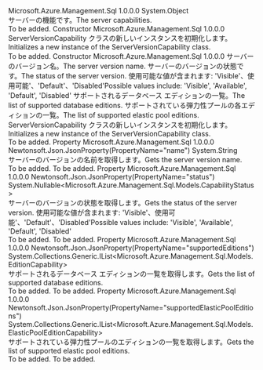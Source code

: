 <Type Name="ServerVersionCapability" FullName="Microsoft.Azure.Management.Sql.Models.ServerVersionCapability">
  <TypeSignature Language="C#" Value="public class ServerVersionCapability" />
  <TypeSignature Language="ILAsm" Value=".class public auto ansi beforefieldinit ServerVersionCapability extends System.Object" />
  <TypeSignature Language="DocId" Value="T:Microsoft.Azure.Management.Sql.Models.ServerVersionCapability" />
  <TypeSignature Language="VB.NET" Value="Public Class ServerVersionCapability" />
  <TypeSignature Language="F#" Value="type ServerVersionCapability = class" />
  <AssemblyInfo>
    <AssemblyName>Microsoft.Azure.Management.Sql</AssemblyName>
    <AssemblyVersion>1.0.0.0</AssemblyVersion>
  </AssemblyInfo>
  <Base>
    <BaseTypeName>System.Object</BaseTypeName>
  </Base>
  <Interfaces />
  <Docs>
    <summary>
            <span data-ttu-id="eac31-101">サーバーの機能です。</span><span class="sxs-lookup"><span data-stu-id="eac31-101">The server capabilities.</span></span>
            </summary>
    <remarks>To be added.</remarks>
  </Docs>
  <Members>
    <Member MemberName=".ctor">
      <MemberSignature Language="C#" Value="public ServerVersionCapability ();" />
      <MemberSignature Language="ILAsm" Value=".method public hidebysig specialname rtspecialname instance void .ctor() cil managed" />
      <MemberSignature Language="DocId" Value="M:Microsoft.Azure.Management.Sql.Models.ServerVersionCapability.#ctor" />
      <MemberSignature Language="VB.NET" Value="Public Sub New ()" />
      <MemberType>Constructor</MemberType>
      <AssemblyInfo>
        <AssemblyName>Microsoft.Azure.Management.Sql</AssemblyName>
        <AssemblyVersion>1.0.0.0</AssemblyVersion>
      </AssemblyInfo>
      <Parameters />
      <Docs>
        <summary>
            <span data-ttu-id="eac31-102">ServerVersionCapability クラスの新しいインスタンスを初期化します。</span><span class="sxs-lookup"><span data-stu-id="eac31-102">Initializes a new instance of the ServerVersionCapability class.</span></span>
            </summary>
        <remarks>To be added.</remarks>
      </Docs>
    </Member>
    <Member MemberName=".ctor">
      <MemberSignature Language="C#" Value="public ServerVersionCapability (string name = null, Nullable&lt;Microsoft.Azure.Management.Sql.Models.CapabilityStatus&gt; status = null, System.Collections.Generic.IList&lt;Microsoft.Azure.Management.Sql.Models.EditionCapability&gt; supportedEditions = null, System.Collections.Generic.IList&lt;Microsoft.Azure.Management.Sql.Models.ElasticPoolEditionCapability&gt; supportedElasticPoolEditions = null);" />
      <MemberSignature Language="ILAsm" Value=".method public hidebysig specialname rtspecialname instance void .ctor(string name, valuetype System.Nullable`1&lt;valuetype Microsoft.Azure.Management.Sql.Models.CapabilityStatus&gt; status, class System.Collections.Generic.IList`1&lt;class Microsoft.Azure.Management.Sql.Models.EditionCapability&gt; supportedEditions, class System.Collections.Generic.IList`1&lt;class Microsoft.Azure.Management.Sql.Models.ElasticPoolEditionCapability&gt; supportedElasticPoolEditions) cil managed" />
      <MemberSignature Language="DocId" Value="M:Microsoft.Azure.Management.Sql.Models.ServerVersionCapability.#ctor(System.String,System.Nullable{Microsoft.Azure.Management.Sql.Models.CapabilityStatus},System.Collections.Generic.IList{Microsoft.Azure.Management.Sql.Models.EditionCapability},System.Collections.Generic.IList{Microsoft.Azure.Management.Sql.Models.ElasticPoolEditionCapability})" />
      <MemberSignature Language="VB.NET" Value="Public Sub New (Optional name As String = null, Optional status As Nullable(Of CapabilityStatus) = null, Optional supportedEditions As IList(Of EditionCapability) = null, Optional supportedElasticPoolEditions As IList(Of ElasticPoolEditionCapability) = null)" />
      <MemberSignature Language="F#" Value="new Microsoft.Azure.Management.Sql.Models.ServerVersionCapability : string * Nullable&lt;Microsoft.Azure.Management.Sql.Models.CapabilityStatus&gt; * System.Collections.Generic.IList&lt;Microsoft.Azure.Management.Sql.Models.EditionCapability&gt; * System.Collections.Generic.IList&lt;Microsoft.Azure.Management.Sql.Models.ElasticPoolEditionCapability&gt; -&gt; Microsoft.Azure.Management.Sql.Models.ServerVersionCapability" Usage="new Microsoft.Azure.Management.Sql.Models.ServerVersionCapability (name, status, supportedEditions, supportedElasticPoolEditions)" />
      <MemberType>Constructor</MemberType>
      <AssemblyInfo>
        <AssemblyName>Microsoft.Azure.Management.Sql</AssemblyName>
        <AssemblyVersion>1.0.0.0</AssemblyVersion>
      </AssemblyInfo>
      <Parameters>
        <Parameter Name="name" Type="System.String" />
        <Parameter Name="status" Type="System.Nullable&lt;Microsoft.Azure.Management.Sql.Models.CapabilityStatus&gt;" />
        <Parameter Name="supportedEditions" Type="System.Collections.Generic.IList&lt;Microsoft.Azure.Management.Sql.Models.EditionCapability&gt;" />
        <Parameter Name="supportedElasticPoolEditions" Type="System.Collections.Generic.IList&lt;Microsoft.Azure.Management.Sql.Models.ElasticPoolEditionCapability&gt;" />
      </Parameters>
      <Docs>
        <param name="name"><span data-ttu-id="eac31-103">サーバーのバージョン名。</span><span class="sxs-lookup"><span data-stu-id="eac31-103">The server version name.</span></span></param>
        <param name="status"><span data-ttu-id="eac31-104">サーバーのバージョンの状態です。</span><span class="sxs-lookup"><span data-stu-id="eac31-104">The status of the server version.</span></span> <span data-ttu-id="eac31-105">使用可能な値が含まれます: 'Visible'、使用可能'、'Default'、'Disabled'</span><span class="sxs-lookup"><span data-stu-id="eac31-105">Possible values include: 'Visible', 'Available', 'Default', 'Disabled'</span></span></param>
        <param name="supportedEditions"><span data-ttu-id="eac31-106">サポートされるデータベース エディションの一覧。</span><span class="sxs-lookup"><span data-stu-id="eac31-106">The list of supported database editions.</span></span></param>
        <param name="supportedElasticPoolEditions"><span data-ttu-id="eac31-107">サポートされている弾力性プールの各エディションの一覧。</span><span class="sxs-lookup"><span data-stu-id="eac31-107">The list of supported elastic pool editions.</span></span></param>
        <summary>
            <span data-ttu-id="eac31-108">ServerVersionCapability クラスの新しいインスタンスを初期化します。</span><span class="sxs-lookup"><span data-stu-id="eac31-108">Initializes a new instance of the ServerVersionCapability class.</span></span>
            </summary>
        <remarks>To be added.</remarks>
      </Docs>
    </Member>
    <Member MemberName="Name">
      <MemberSignature Language="C#" Value="public string Name { get; }" />
      <MemberSignature Language="ILAsm" Value=".property instance string Name" />
      <MemberSignature Language="DocId" Value="P:Microsoft.Azure.Management.Sql.Models.ServerVersionCapability.Name" />
      <MemberSignature Language="VB.NET" Value="Public ReadOnly Property Name As String" />
      <MemberSignature Language="F#" Value="member this.Name : string" Usage="Microsoft.Azure.Management.Sql.Models.ServerVersionCapability.Name" />
      <MemberType>Property</MemberType>
      <AssemblyInfo>
        <AssemblyName>Microsoft.Azure.Management.Sql</AssemblyName>
        <AssemblyVersion>1.0.0.0</AssemblyVersion>
      </AssemblyInfo>
      <Attributes>
        <Attribute>
          <AttributeName>Newtonsoft.Json.JsonProperty(PropertyName="name")</AttributeName>
        </Attribute>
      </Attributes>
      <ReturnValue>
        <ReturnType>System.String</ReturnType>
      </ReturnValue>
      <Docs>
        <summary>
            <span data-ttu-id="eac31-109">サーバーのバージョンの名前を取得します。</span><span class="sxs-lookup"><span data-stu-id="eac31-109">Gets the server version name.</span></span>
            </summary>
        <value>To be added.</value>
        <remarks>To be added.</remarks>
      </Docs>
    </Member>
    <Member MemberName="Status">
      <MemberSignature Language="C#" Value="public Nullable&lt;Microsoft.Azure.Management.Sql.Models.CapabilityStatus&gt; Status { get; }" />
      <MemberSignature Language="ILAsm" Value=".property instance valuetype System.Nullable`1&lt;valuetype Microsoft.Azure.Management.Sql.Models.CapabilityStatus&gt; Status" />
      <MemberSignature Language="DocId" Value="P:Microsoft.Azure.Management.Sql.Models.ServerVersionCapability.Status" />
      <MemberSignature Language="VB.NET" Value="Public ReadOnly Property Status As Nullable(Of CapabilityStatus)" />
      <MemberSignature Language="F#" Value="member this.Status : Nullable&lt;Microsoft.Azure.Management.Sql.Models.CapabilityStatus&gt;" Usage="Microsoft.Azure.Management.Sql.Models.ServerVersionCapability.Status" />
      <MemberType>Property</MemberType>
      <AssemblyInfo>
        <AssemblyName>Microsoft.Azure.Management.Sql</AssemblyName>
        <AssemblyVersion>1.0.0.0</AssemblyVersion>
      </AssemblyInfo>
      <Attributes>
        <Attribute>
          <AttributeName>Newtonsoft.Json.JsonProperty(PropertyName="status")</AttributeName>
        </Attribute>
      </Attributes>
      <ReturnValue>
        <ReturnType>System.Nullable&lt;Microsoft.Azure.Management.Sql.Models.CapabilityStatus&gt;</ReturnType>
      </ReturnValue>
      <Docs>
        <summary>
            <span data-ttu-id="eac31-110">サーバーのバージョンの状態を取得します。</span><span class="sxs-lookup"><span data-stu-id="eac31-110">Gets the status of the server version.</span></span> <span data-ttu-id="eac31-111">使用可能な値が含まれます: 'Visible'、使用可能'、'Default'、'Disabled'</span><span class="sxs-lookup"><span data-stu-id="eac31-111">Possible values include: 'Visible', 'Available', 'Default', 'Disabled'</span></span>
            </summary>
        <value>To be added.</value>
        <remarks>To be added.</remarks>
      </Docs>
    </Member>
    <Member MemberName="SupportedEditions">
      <MemberSignature Language="C#" Value="public System.Collections.Generic.IList&lt;Microsoft.Azure.Management.Sql.Models.EditionCapability&gt; SupportedEditions { get; }" />
      <MemberSignature Language="ILAsm" Value=".property instance class System.Collections.Generic.IList`1&lt;class Microsoft.Azure.Management.Sql.Models.EditionCapability&gt; SupportedEditions" />
      <MemberSignature Language="DocId" Value="P:Microsoft.Azure.Management.Sql.Models.ServerVersionCapability.SupportedEditions" />
      <MemberSignature Language="VB.NET" Value="Public ReadOnly Property SupportedEditions As IList(Of EditionCapability)" />
      <MemberSignature Language="F#" Value="member this.SupportedEditions : System.Collections.Generic.IList&lt;Microsoft.Azure.Management.Sql.Models.EditionCapability&gt;" Usage="Microsoft.Azure.Management.Sql.Models.ServerVersionCapability.SupportedEditions" />
      <MemberType>Property</MemberType>
      <AssemblyInfo>
        <AssemblyName>Microsoft.Azure.Management.Sql</AssemblyName>
        <AssemblyVersion>1.0.0.0</AssemblyVersion>
      </AssemblyInfo>
      <Attributes>
        <Attribute>
          <AttributeName>Newtonsoft.Json.JsonProperty(PropertyName="supportedEditions")</AttributeName>
        </Attribute>
      </Attributes>
      <ReturnValue>
        <ReturnType>System.Collections.Generic.IList&lt;Microsoft.Azure.Management.Sql.Models.EditionCapability&gt;</ReturnType>
      </ReturnValue>
      <Docs>
        <summary>
            <span data-ttu-id="eac31-112">サポートされるデータベース エディションの一覧を取得します。</span><span class="sxs-lookup"><span data-stu-id="eac31-112">Gets the list of supported database editions.</span></span>
            </summary>
        <value>To be added.</value>
        <remarks>To be added.</remarks>
      </Docs>
    </Member>
    <Member MemberName="SupportedElasticPoolEditions">
      <MemberSignature Language="C#" Value="public System.Collections.Generic.IList&lt;Microsoft.Azure.Management.Sql.Models.ElasticPoolEditionCapability&gt; SupportedElasticPoolEditions { get; }" />
      <MemberSignature Language="ILAsm" Value=".property instance class System.Collections.Generic.IList`1&lt;class Microsoft.Azure.Management.Sql.Models.ElasticPoolEditionCapability&gt; SupportedElasticPoolEditions" />
      <MemberSignature Language="DocId" Value="P:Microsoft.Azure.Management.Sql.Models.ServerVersionCapability.SupportedElasticPoolEditions" />
      <MemberSignature Language="VB.NET" Value="Public ReadOnly Property SupportedElasticPoolEditions As IList(Of ElasticPoolEditionCapability)" />
      <MemberSignature Language="F#" Value="member this.SupportedElasticPoolEditions : System.Collections.Generic.IList&lt;Microsoft.Azure.Management.Sql.Models.ElasticPoolEditionCapability&gt;" Usage="Microsoft.Azure.Management.Sql.Models.ServerVersionCapability.SupportedElasticPoolEditions" />
      <MemberType>Property</MemberType>
      <AssemblyInfo>
        <AssemblyName>Microsoft.Azure.Management.Sql</AssemblyName>
        <AssemblyVersion>1.0.0.0</AssemblyVersion>
      </AssemblyInfo>
      <Attributes>
        <Attribute>
          <AttributeName>Newtonsoft.Json.JsonProperty(PropertyName="supportedElasticPoolEditions")</AttributeName>
        </Attribute>
      </Attributes>
      <ReturnValue>
        <ReturnType>System.Collections.Generic.IList&lt;Microsoft.Azure.Management.Sql.Models.ElasticPoolEditionCapability&gt;</ReturnType>
      </ReturnValue>
      <Docs>
        <summary>
            <span data-ttu-id="eac31-113">サポートされている弾力性プールのエディションの一覧を取得します。</span><span class="sxs-lookup"><span data-stu-id="eac31-113">Gets the list of supported elastic pool editions.</span></span>
            </summary>
        <value>To be added.</value>
        <remarks>To be added.</remarks>
      </Docs>
    </Member>
  </Members>
</Type>